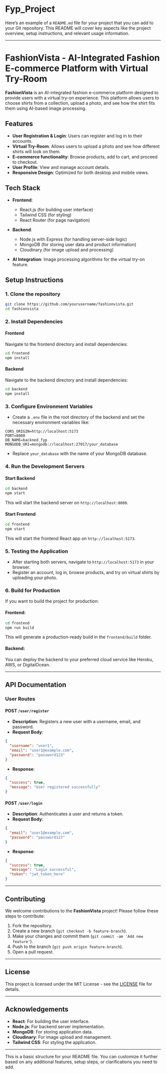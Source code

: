 # Fyp_Project
Here’s an example of a `README.md` file for your project that you can add to your Git repository. This README will cover key aspects like the project overview, setup instructions, and relevant usage information.

---

# FashionVista - AI-Integrated Fashion E-commerce Platform with Virtual Try-Room

**FashionVista** is an AI-integrated fashion e-commerce platform designed to provide users with a virtual try-on experience. This platform allows users to choose shirts from a collection, upload a photo, and see how the shirt fits them using AI-based image processing.

## Features
- **User Registration & Login**: Users can register and log in to their accounts.
- **Virtual Try-Room**: Allows users to upload a photo and see how different shirts will look on them.
- **E-commerce functionality**: Browse products, add to cart, and proceed to checkout.
- **User Profile**: View and manage account details.
- **Responsive Design**: Optimized for both desktop and mobile views.

## Tech Stack
- **Frontend**:
  - React.js (for building user interface)
  - Tailwind CSS (for styling)
  - React Router (for page navigation)
  
- **Backend**:
  - Node.js with Express (for handling server-side logic)
  - MongoDB (for storing user data and product information)
  - Cloudinary (for image upload and processing)
  
- **AI Integration**: Image processing algorithms for the virtual try-on feature.

## Setup Instructions

### 1. Clone the repository

```bash
git clone https://github.com/yourusername/fashionvista.git
cd fashionvista
```

### 2. Install Dependencies

#### Frontend

Navigate to the frontend directory and install dependencies:

```bash
cd frontend
npm install
```

#### Backend

Navigate to the backend directory and install dependencies:

```bash
cd backend
npm install
```

### 3. Configure Environment Variables

- Create a `.env` file in the root directory of the backend and set the necessary environment variables like:

```env
CORS_ORIGIN=http://localhost:5173
PORT=8080
DB_NAME=backned_fyp
MONGODB_URI=mongodb://localhost:27017/your_database
```

- Replace `your_database` with the name of your MongoDB database.
  
### 4. Run the Development Servers

#### Start Backend

```bash
cd backend
npm start
```

This will start the backend server on `http://localhost:8080`.

#### Start Frontend

```bash
cd frontend
npm start
```

This will start the frontend React app on `http://localhost:5173`.

### 5. Testing the Application

- After starting both servers, navigate to `http://localhost:5173` in your browser.
- Register an account, log in, browse products, and try on virtual shirts by uploading your photo.

### 6. Build for Production

If you want to build the project for production:

#### Frontend:

```bash
cd frontend
npm run build
```

This will generate a production-ready build in the `frontend/build` folder.

#### Backend:

You can deploy the backend to your preferred cloud service like Heroku, AWS, or DigitalOcean.

---

## API Documentation

### User Routes

#### POST `/user/register`

- **Description**: Registers a new user with a username, email, and password.
- **Request Body**:

```json
{
  "username": "user1",
  "email": "user1@example.com",
  "password": "password123"
}
```

- **Response**:

```json
{
  "success": true,
  "message": "User registered successfully"
}
```

#### POST `/user/login`

- **Description**: Authenticates a user and returns a token.
- **Request Body**:

```json
{
  "email": "user1@example.com",
  "password": "password123"
}
```

- **Response**:

```json
{
  "success": true,
  "message": "Login successful",
  "token": "jwt_token_here"
}
```

---

## Contributing

We welcome contributions to the **FashionVista** project! Please follow these steps to contribute:

1. Fork the repository.
2. Create a new branch (`git checkout -b feature-branch`).
3. Make your changes and commit them (`git commit -am 'Add new feature'`).
4. Push to the branch (`git push origin feature-branch`).
5. Open a pull request.

---

## License

This project is licensed under the MIT License - see the [LICENSE](LICENSE) file for details.

---

## Acknowledgements

- **React**: For building the user interface.
- **Node.js**: For backend server implementation.
- **MongoDB**: For storing application data.
- **Cloudinary**: For image upload and management.
- **Tailwind CSS**: For styling the application.

---

This is a basic structure for your README file. You can customize it further based on any additional features, setup steps, or clarifications you need to add.
